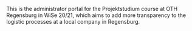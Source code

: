 This is the administrator portal for the Projektstudium course at OTH Regensburg in WiSe 20/21, which aims to add more transparency to the logistic processes at a local company in Regensburg.
